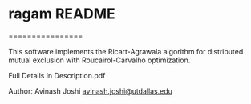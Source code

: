 # ragam README #
================

This software implements the Ricart-Agrawala 
algorithm for distributed mutual exclusion 
with Roucairol-Carvalho optimization.

Full Details in Description.pdf

Author: Avinash Joshi <avinash.joshi@utdallas.edu>
